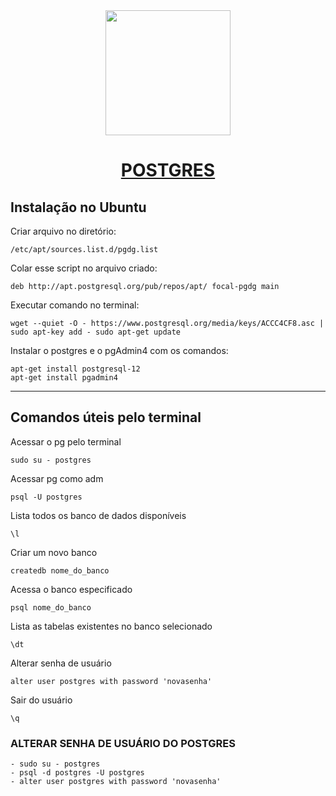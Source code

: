 <div align="center">
    <img src="https://avatars0.githubusercontent.com/u/177543?s=200&v=4" width="200px">

# [POSTGRES](https://github.com/postgres)

</div>

## Instalação no Ubuntu

Criar arquivo no diretório:

    /etc/apt/sources.list.d/pgdg.list

Colar esse script no arquivo criado:

    deb http://apt.postgresql.org/pub/repos/apt/ focal-pgdg main

Executar comando no terminal:

    wget --quiet -O - https://www.postgresql.org/media/keys/ACCC4CF8.asc | sudo apt-key add - sudo apt-get update

Instalar o postgres e o pgAdmin4 com os comandos:

    apt-get install postgresql-12
    apt-get install pgadmin4

---

## Comandos úteis pelo terminal

Acessar o pg pelo terminal

    sudo su - postgres

Acessar pg como adm

    psql -U postgres

Lista todos os banco de dados disponíveis

    \l

Criar um novo banco

    createdb nome_do_banco

Acessa o banco especificado

    psql nome_do_banco

Lista as tabelas existentes no banco selecionado

    \dt

Alterar senha de usuário

    alter user postgres with password 'novasenha'

Sair do usuário

    \q

### ALTERAR SENHA DE USUÁRIO DO POSTGRES

    - sudo su - postgres
    - psql -d postgres -U postgres
    - alter user postgres with password 'novasenha'
